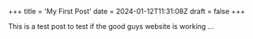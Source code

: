 +++
title = 'My First Post'
date = 2024-01-12T11:31:08Z
draft = false
+++

This is a test post to test if the good guys website is working ... 
